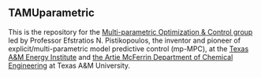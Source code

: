 ## TAMUparametric

This is the repository for the [Multi-parametric Optimization & Control group](https://parametric.tamu.edu/) led by Professor Efstratios N. Pistikopoulos, the inventor and pioneer of explicit/multi-parametric model predictive control (mp-MPC), at the [Texas A&M Energy Institute](https://energy.tamu.edu/) and [the Artie McFerrin Department of Chemical Engineering](https://engineering.tamu.edu/chemical/index.html) at Texas A&M University. 

